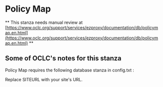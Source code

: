 # Policy Map
** This stanza needs manual review at [https://www.oclc.org/support/services/ezproxy/documentation/db/policymap.en.html](https://www.oclc.org/support/services/ezproxy/documentation/db/policymap.en.html) **

## Some of OCLC's notes for this stanza

Policy Map requires the following database stanza in config.txt :

Replace SITEURL with your site's URL.
